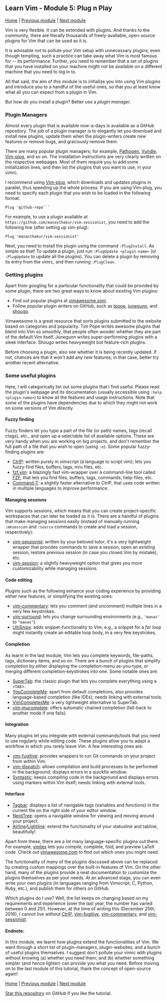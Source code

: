 ## Learn Vim - Module 5: Plug n Play

[Home](https://github.com/manasthakur/learn-vim/)  |  [Previous module](module4.md)  |  [Next module](module6.md)

Vim is very flexible.
It can be extended with plugins.
And thanks to the community, there are literally thousands of freely-available,
open-source plugins for Vim that can be used as it is.

It is advisable not to pollute your Vim setup with unnecessary plugins; even
though tempting, such a practice can take away what Vim is most famous for
-- its performance.
Further, you need to remember that a set of plugins that you have installed on
your machine might not be available on a different machine that you need to log
in to.

All that said, the aim of this module is to initialize you into using Vim
plugins and introduce you to a handful of the useful ones,
so that you at least know what all you can expect from a plugin in Vim.

But how do you install a plugin?
Better use a _plugin manager_.

### Plugin Managers
Almost every plugin that is available now-a-days is available as a GitHub
repository.
The job of a plugin manager is to elegantly let you download and install new
plugins, update them when the plugin-writers create new features or remove bugs,
and graciously remove them.

There are many popular plugin managers; for example,
[Pathogen](https://github.com/tpope/vim-pathogen),
[Vundle](https://github.com/VundleVim/Vundle.vim),
[Vim-plug](https://github.com/junegunn/vim-plug),
and so on.
The installation instructions are very clearly written on the respective webpages.
Most of them require you to add some initialization lines, and then list the
plugins that you want to use, in your vimrc.

I recommend using [Vim-plug](https://github.com/junegunn/vim-plug), which
downloads and updates plugins in parallel, thus speeding up the whole process.
If you are using Vim-plug, you need to specify each plugin that you wish to be
loaded in the following format:
```vim
Plug 'github-repo```
```
For example, to use a plugin available at
`https://github.com/manasthakur/vim-sessionist`, you need to add the following
line (after setting up vim-plug):
```vim
Plug 'manasthakur/vim-sessionist'
```

Next, you need to install the plugin using the command `:PlugInstall`.
As simple as that!
To update a plugin, just run `:PlugUpdate <plugin-name>` (or `:PlugUpdate`
to update all the plugins).
You can delete a plugin by removing its entry from the vimrc, and then running
`:PlugClean`.

### Getting plugins
Apart from googling for a particular functionality that could be provided by
some plugin, there are two great ways to know about existing Vim plugins:

* Find out popular plugins at [vimawesome.som](http://vimawesome.com/).
* Follow popular plugin writers on GitHub, such as
  [tpope](https://github.com/tpope/), [junegunn](https://github.com/junegunn/),
  and [shougo](https://github.com/shougo/).

Vimawesome is a great resource that sorts plugins submitted to the website based
on categories and popularity.
Tim Pope writes awesome plugins that blend into Vim so smoothly, that people often
wonder whether they are part of the default Vim itself.
Junegunn writes super-performing plugins with a sleek interface.
Shougo writes heavyweight but feature-rich plugins.

Before choosing a plugin, also see whether it is being recently updated.
If not, chances are that it won't add any new features; in that case, better try
another recent alternative.

### Some useful plugins
Here, I will categorically list out some plugins that I find useful.
Please read the plugin's webpage and its documentation (usually accessible using
`:help <plugin-name>`) to know all the features and usage instructions.
Note that some of the plugins have dependencies due to which they might not work
on some versions of Vim directly.

#### Fuzzy finding
Fuzzy finders let you type a part of the file (or path) names, tags
(recall ctags), etc., and open up a selectable list of available options.
These are very handy when you are working on big projects, and
don't remember the full path of a file that you wish to open (using `:e`).
Some popular fuzzy-finding plugins are:

* [CtrlP](https://github.com/ctrlpvim/ctrlp.vim): written purely in vimscript (a
  language to script vim); lets you fuzzy-find files, buffers, tags, mru files,
  etc.
* [fzf.vim](https://github.com/junegunn/fzf.vim): a blazingly fast vim-wrapper
  over a command-line tool called [FZF](https://github.com/junegunn/fzf),
  that lets you find files, buffers, tags, commands, help-files, etc.
* [Command-T](https://github.com/wincent/command-t): a slightly faster
  alternative to CtrlP, that uses code written in multiple languages to improve
  performance.

#### Managing sessions
Vim supports sessions, which means that you can create project-specific
workspaces that can later be loaded as it is.
There are a handful of plugins that make managing sessions easily (instead
of manually running `:mksession` and `:source` commands to create and load a
session, respectively):

* [vim-sessionist](https://github.com/manasthakur/vim-sessionist): written by
  your beloved tutor; it's a very lightweight wrapper that provides commands to
  save a session, open an existing session, restore previous session (in case
  you closed Vim by mistake), etc.
* [vim-session](https://github.com/xolox/vim-session): a slightly heavyweight
  option that gives you more customizability while managing sessions.

#### Code editing
Plugins such as the following enhance your coding experience by providing either
new features, or simplifying the existing ones:

* [vim-commentary](https://github.com/tpope/vim-commentary): lets you comment
  (and uncomment) multiple lines in a very few keystrokes.
* [vim-surround](https://github.com/tpope/vim-surround): lets you change
  surrounding environments (e.g., `'manas'` to `"manas"`).
* [UltiSnips](https://github.com/SirVer/ultisnips): adds snippet-functionality
  to Vim; e.g., a snippet for a _for loop_ might instantly create an editable
  loop body, in a very few keystrokes.

#### Completion
As learnt in the last module, Vim lets you complete keywords, file-paths, tags,
dictionary items, and so on.
There are a bunch of plugins that simplify completion by either displaying
the completion-menu as-you-type, or merging different completion-keystrokes
into one.
Some notable ones are:

* [SuperTab](https://github.com/ervandew/supertab): the classic plugin that lets
  you complete everything using a `<TAB`>.
* [YouCompleteMe](https://github.com/Valloric/YouCompleteMe): apart from default
  completions, also provides language-based completion (like IDEs); needs
  linking with external tools.
* [VimCompletesMe](https://github.com/ajh17/VimCompletesMe): a very lightweight
  alternative to SuperTab.
* [vim-mucomplete](https://github.com/lifepillar/vim-mucomplete): offers
  automatic chained completion (fall-back to another mode if one fails).

#### Integration
Many plugins let you integrate with external commands/tools that you need to
use regularly while editing code.
These plugins allow you to adapt a workflow in which you rarely leave Vim.
A few interesting ones are:

* [vim-fugitive](https://github.com/tpope/vim-fugitive): provides wrappers to
  run Git commands on your project from within Vim.
* [vim-dispatch](https://github.com/tpope/vim-dispatch): allows compilation and
  build processes to be performed in the background; displays errors in a
  quickfix window.
* [Syntastic](https://github.com/vim-syntastic/syntastic): keeps compiling code
  in the background and displays errors using markers within Vim itself; needs
  linking with external tools.

#### Interface
* [Tagbar](https://github.com/majutsushi/tagbar): displays a list of navigable
  tags (variables and functions) in the current file on the right side of your
  editor window.
* [NerdTree](https://github.com/scrooloose/nerdtree): opens a navigable window
  for viewing and moving around your project.
* [Airline](https://github.com/vim-airline/vim-airline)/[Lightline](https://github.com/itchyny/lightline.vim):
  extend the functionality of your statusline and tabline, beautifully!

Apart from these, there are a lot many language-specific plugins out there.
For example, [vimtex](https://github.com/lervag/vimtex) lets you compile,
complete, fold, and preview LaTeX code.
Check out [vimawesome.com](http://vimawesome.com/?q=cat%3Alanguage) to find out which ones you
might need.

The functionality of many of the plugins discussed above can be replaced by
creating custom mappings over the built-in features of Vim.
On the other hand, many of the plugins provide a neat documentation to customize
the plugins themselves as per your needs.
At an advanced stage, you can even write your own plugins (in languages ranging
from Vimscript, C, Python, Ruby, etc.), and publish them for others on GitHub.

Which plugins do I use?
Well, the list keeps on changing based on my requirements and experience (over
the last year, the number has varied between 0 and 25!).
However, at the time of writing this (December 25th, 2016), I cannot live
without [CtrlP](https://github.com/ctrlpvim/ctrlp.vim),
[vim-fugitive](https://github.com/tpope/vim-fugitive),
[vim-commentary](https://github.com/tpope/vim-commentary), and
[vim-sessionist](https://github.com/manasthakur/vim-sessionist).

#### Endnote:
In this module, we learnt how plugins extend the functionalities of Vim.
We went through a short list of plugin-managers, plugin-websites, and a bunch of
useful plugins themselves.
I suggest don't pollute your vimrc with plugins without knowing (a) whether you
need them; and (b) whether something simpler (and hence lighter) can provide you what you need.
Before moving on to the last module of this tutorial, thank the concept of
open-source again!

[Home](https://github.com/manasthakur/learn-vim/)  |  [Previous module](module4.md)  |  [Next module](module6.md)

[Star this repository](https://github.com/manasthakur/learn-vim/) on GitHub if you like the tutorial.

